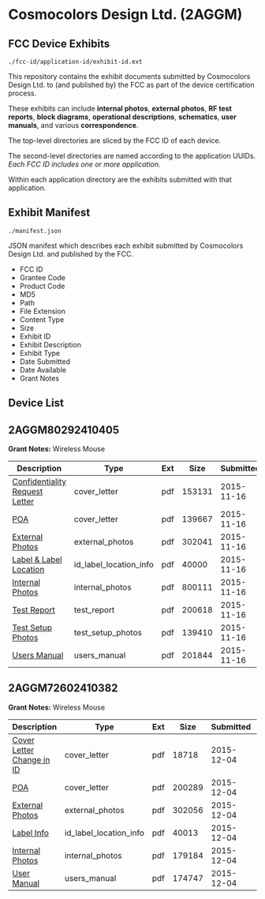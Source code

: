 # Cosmocolors Design Ltd. (2AGGM)
## FCC Device Exhibits

```
./fcc-id/application-id/exhibit-id.ext
```

This repository contains the exhibit documents submitted by Cosmocolors Design Ltd. to (and published by) the FCC as part of the device certification process.

These exhibits can include **internal photos**, **external photos**, **RF test reports**, **block diagrams**, **operational descriptions**, **schematics**, **user manuals**, and various **correspondence**.

The top-level directories are sliced by the FCC ID of each device.

The second-level directories are named according to the application UUIDs. *Each FCC ID includes one or more application.*

Within each application directory are the exhibits submitted with that application. 

## Exhibit Manifest

```
./manifest.json
```

JSON manifest which describes each exhibit submitted by Cosmocolors Design Ltd. and published by the FCC.

- FCC ID
- Grantee Code
- Product Code
- MD5
- Path
- File Extension
- Content Type
- Size
- Exhibit ID
- Exhibit Description
- Exhibit Type
- Date Submitted
- Date Available
- Grant Notes

## Device List
## 2AGGM80292410405
**Grant Notes:** Wireless Mouse

| Description | Type | Ext | Size | Submitted | Available |
| ----------- | ---- | --- | ---- | --------- | --------- |
| [Confidentiality Request Letter](2AGGM80292410405/bae35358d72c303accf2742bfad3961a/2813141.pdf) | cover_letter | pdf | 153131 | 2015-11-16 | 2015-11-16 |
| [POA](2AGGM80292410405/bae35358d72c303accf2742bfad3961a/2813142.pdf) | cover_letter | pdf | 139667 | 2015-11-16 | 2015-11-16 |
| [External Photos](2AGGM80292410405/bae35358d72c303accf2742bfad3961a/2813138.pdf) | external_photos | pdf | 302041 | 2015-11-16 | 2015-11-16 |
| [Label & Label Location](2AGGM80292410405/bae35358d72c303accf2742bfad3961a/2813140.pdf) | id_label_location_info | pdf | 40000 | 2015-11-16 | 2015-11-16 |
| [Internal Photos](2AGGM80292410405/bae35358d72c303accf2742bfad3961a/2813139.pdf) | internal_photos | pdf | 800111 | 2015-11-16 | 2015-11-16 |
| [Test Report](2AGGM80292410405/bae35358d72c303accf2742bfad3961a/2813143.pdf) | test_report | pdf | 200618 | 2015-11-16 | 2015-11-16 |
| [Test Setup Photos](2AGGM80292410405/bae35358d72c303accf2742bfad3961a/2813144.pdf) | test_setup_photos | pdf | 139410 | 2015-11-16 | 2015-11-16 |
| [Users Manual](2AGGM80292410405/bae35358d72c303accf2742bfad3961a/2813145.pdf) | users_manual | pdf | 201844 | 2015-11-16 | 2015-11-16 |
## 2AGGM72602410382
**Grant Notes:** Wireless Mouse

| Description | Type | Ext | Size | Submitted | Available |
| ----------- | ---- | --- | ---- | --------- | --------- |
| [Cover Letter Change in ID](2AGGM72602410382/ed357d6eb119253d8b5c630c81d42e6f/2830893.pdf) | cover_letter | pdf | 18718 | 2015-12-04 | 2015-12-04 |
| [POA](2AGGM72602410382/ed357d6eb119253d8b5c630c81d42e6f/2830897.pdf) | cover_letter | pdf | 200289 | 2015-12-04 | 2015-12-04 |
| [External Photos](2AGGM72602410382/ed357d6eb119253d8b5c630c81d42e6f/2830894.pdf) | external_photos | pdf | 302056 | 2015-12-04 | 2015-12-04 |
| [Label Info](2AGGM72602410382/ed357d6eb119253d8b5c630c81d42e6f/2830896.pdf) | id_label_location_info | pdf | 40013 | 2015-12-04 | 2015-12-04 |
| [Internal Photos](2AGGM72602410382/ed357d6eb119253d8b5c630c81d42e6f/2830895.pdf) | internal_photos | pdf | 179184 | 2015-12-04 | 2015-12-04 |
| [User Manual](2AGGM72602410382/ed357d6eb119253d8b5c630c81d42e6f/2830898.pdf) | users_manual | pdf | 174747 | 2015-12-04 | 2015-12-04 |
